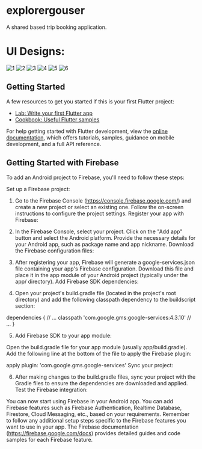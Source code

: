 # explorergouser

A shared based trip booking application.

# UI Designs:
![1](https://github.com/mahmudebnezaman/Explorer-Go-User/assets/89069368/6891557b-41af-4357-b8ac-0f99f97c5196)
![2](https://github.com/mahmudebnezaman/Explorer-Go-User/assets/89069368/ad4bc7b7-c103-4bb6-b082-b890c2879c5e)
![3](https://github.com/mahmudebnezaman/Explorer-Go-User/assets/89069368/f9dc59cb-32a1-48e1-94b6-a77968734993)
![4](https://github.com/mahmudebnezaman/Explorer-Go-User/assets/89069368/91df7c84-b267-445f-8077-faa007968146)
![5](https://github.com/mahmudebnezaman/Explorer-Go-User/assets/89069368/5ee83e87-2d73-4811-b0d5-8a391fed8abe)
![6](https://github.com/mahmudebnezaman/Explorer-Go-User/assets/89069368/af18a9f0-9cde-4110-add8-2f98b952f6c2)

## Getting Started

A few resources to get you started if this is your first Flutter project:

- [Lab: Write your first Flutter app](https://docs.flutter.dev/get-started/codelab)
- [Cookbook: Useful Flutter samples](https://docs.flutter.dev/cookbook)

For help getting started with Flutter development, view the
[online documentation](https://docs.flutter.dev/), which offers tutorials,
samples, guidance on mobile development, and a full API reference.

## Getting Started with Firebase

To add an Android project to Firebase, you'll need to follow these steps:

Set up a Firebase project:

1. Go to the Firebase Console (https://console.firebase.google.com/) and create a new project or select an existing one.
Follow the on-screen instructions to configure the project settings.
Register your app with Firebase:

2. In the Firebase Console, select your project.
Click on the "Add app" button and select the Android platform.
Provide the necessary details for your Android app, such as package name and app nickname.
Download the Firebase configuration files:

3. After registering your app, Firebase will generate a google-services.json file containing your app's Firebase configuration.
Download this file and place it in the app module of your Android project (typically under the app/ directory).
Add Firebase SDK dependencies:

4. Open your project's build.gradle file (located in the project's root directory) and add the following classpath dependency to the buildscript section:

dependencies {
    // ...
    classpath 'com.google.gms:google-services:4.3.10'
    // ...
}

5. Add Firebase SDK to your app module:

Open the build.gradle file for your app module (usually app/build.gradle).
Add the following line at the bottom of the file to apply the Firebase plugin:

apply plugin: 'com.google.gms.google-services'
Sync your project:

6. After making changes to the build.gradle files, sync your project with the Gradle files to ensure the dependencies are downloaded and applied.
Test the Firebase integration:

You can now start using Firebase in your Android app. You can add Firebase features such as Firebase Authentication, Realtime Database, Firestore, Cloud Messaging, etc., based on your requirements.
Remember to follow any additional setup steps specific to the Firebase features you want to use in your app. The Firebase documentation (https://firebase.google.com/docs) provides detailed guides and code samples for each Firebase feature.
